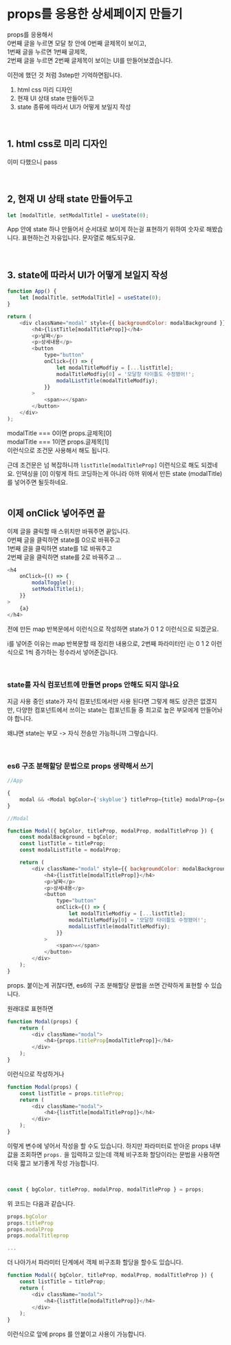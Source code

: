 # props를 응용한 상세페이지 만들기

props를 응용해서 <br>
0번째 글을 누르면 모달 창 안에 0번째 글제목이 보이고,<br>
1번째 글을 누르면 1번째 글제목,<br>
2번째 글을 누르면 2번째 글제목이 보이는 UI를 만들어보겠습니다. <br>

이전에 했던 것 처럼 3step만 기억하면됩니다. <br>

1. html css 미리 디자인
2. 현재 UI 상태 state 만들어두고
3. state 종류에 따라서 UI가 어떻게 보일지 작성

<br>

## 1. html css로 미리 디자인

이미 다했으니 pass

<br>

## 2, 현재 UI 상태 state 만들어두고

```js
let [modalTitle, setModalTitle] = useState(0);
```

App 안에 state 하나 만들어서 순서대로 보이게 하는걸 표현하기 위하여 숫자로 해봤습니다. 표현하는건 자유입니다. 문자열로 해도되구요.

<br>

## 3. state에 따라서 UI가 어떻게 보일지 작성

```js
function App() {
    let [modalTitle, setModalTitle] = useState(0);
}

return (
    <div className="modal" style={{ backgroundColor: modalBackground }}>
        <h4>{listTitle[modalTitleProp]}</h4>
        <p>날짜</p>
        <p>상세내용</p>
        <button
            type="button"
            onClick={() => {
                let modalTitleModfiy = [...listTitle];
                modalTitleModfiy[0] = '모달창 타이틀도 수정됐어!';
                modalListTitle(modalTitleModfiy);
            }}
        >
            <span>✍️</span>
        </button>
    </div>
);
```

modalTitle === 0이면 props.글제목[0] <br>
modalTitle === 1이면 props.글제목[1] <br>
이런식으로 조건문 사용해서 해도 됩니다. <br>

근데 조건문은 넘 복잡하니까 `listTitle[modalTitleProp]` 이런식으로 해도 되겠네요. 인덱싱을 [0] 이렇게 하드 코딩하는게 아니라 아까 위에서 만든 state (modalTitle) 를 넣어주면 될듯하네요. <br><br>

## 이제 onClick 넣어주면 끝

이제 글을 클릭할 때 스위치만 바꿔주면 끝입니다. <br>
0번째 글을 클릭하면 state를 0으로 바꿔주고 <br>
1번째 글을 클릭하면 state를 1로 바꿔주고 <br>
2번째 글을 클릭하면 state를 2로 바꿔주고 ... <br>

```js
<h4
    onClick={() => {
        modalToggle();
        setModalTitle(i);
    }}
>
    {a}
</h4>
```

전에 만든 map 반복문에서 이런식으로 작성하면 state가 0 1 2 이런식으로 되겠군요. <br>

i를 넣어준 이유는 map 반복문할 때 정리한 내용으로, 2번째 파라미터인 i는 0 1 2 이런식으로 1씩 증가하는 정수라서 넣어준겁니다. <br>

<br>

### state를 자식 컴포넌트에 만들면 props 안해도 되지 않나요

지금 사용 중인 state가 자식 컴포넌트에서만 사용 된다면 그렇게 해도 상관은 없겠지만, 다양한 컴포넌트에서 쓰이는 state는 컴포넌트들 중 최고로 높은 부모에게 만들어놔야 합니다. <br>

왜냐면 state는 부모 -> 자식 전송만 가능하니까 그렇습니다.

<br>

### es6 구조 분해할당 문법으로 props 생략해서 쓰기

```js
//App

{
    modal && <Modal bgColor={'skyblue'} titleProp={title} modalProp={setTitle} modalTitleProp={modalTitle} />;
}
```

```js
//Modal

function Modal({ bgColor, titleProp, modalProp, modalTitleProp }) {
    const modalBackground = bgColor;
    const listTitle = titleProp;
    const modalListTitle = modalProp;

    return (
        <div className="modal" style={{ backgroundColor: modalBackground }}>
            <h4>{listTitle[modalTitleProp]}</h4>
            <p>날짜</p>
            <p>상세내용</p>
            <button
                type="button"
                onClick={() => {
                    let modalTitleModfiy = [...listTitle];
                    modalTitleModfiy[0] = '모달창 타이틀도 수정됐어!';
                    modalListTitle(modalTitleModfiy);
                }}
            >
                <span>✍️</span>
            </button>
        </div>
    );
}
```

props. 붙이는게 귀찮다면, es6의 구조 분해할당 문법을 쓰면 간략하게 표현할 수 있습니다. <br>

원래대로 표현하면

```js
function Modal(props) {
    return (
        <div className="modal">
            <h4>{props.titleProp[modalTitleProp]}</h4>
        </div>
    );
}
```

이런식으로 작성하거나

```js
function Modal(props) {
    const listTitle = props.titleProp;
    return (
        <div className="modal">
            <h4>{listTitle[modalTitleProp]}</h4>
        </div>
    );
}
```

이렇게 변수에 넣어서 작성을 할 수도 있습니다. 하지만 파라미터로 받아온 props 내부 값을 조회하면 `props.` 을 입력하고 있는데 객체 비구조화 할당이라는 문법을 사용하면 더욱 짧고 보기좋게 작성 가능합니다.

<br>

```js
const { bgColor, titleProp, modalProp, modalTitleProp } = props;
```

위 코드는 다음과 같습니다.

```js
props.bgColor
props.titleProp
props.modalProp
props.modalTitleprop

...
```

더 나아가서 파라미터 단계에서 객체 비구조화 할당을 할수도 있습니다.

```js
function Modal({ bgColor, titleProp, modalProp, modalTitleProp }) {
    const listTitle = titleProp;
    return (
        <div className="modal">
            <h4>{listTitle[modalTitleProp]}</h4>
        </div>
    );
}
```

이런식으로 앞에 props 를 안붙이고 사용이 가능합니다.

